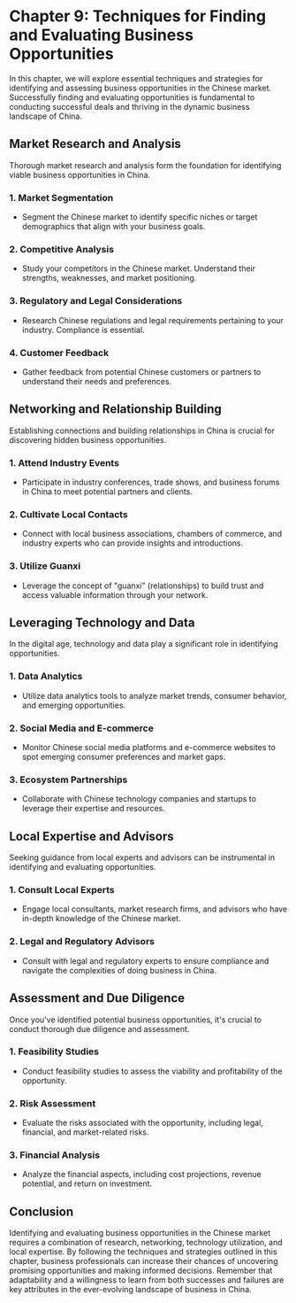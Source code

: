 Chapter 9: Techniques for Finding and Evaluating Business Opportunities
=======================================================================

In this chapter, we will explore essential techniques and strategies for identifying and assessing business opportunities in the Chinese market. Successfully finding and evaluating opportunities is fundamental to conducting successful deals and thriving in the dynamic business landscape of China.

**Market Research and Analysis**
--------------------------------

Thorough market research and analysis form the foundation for identifying viable business opportunities in China.

### **1. Market Segmentation**

* Segment the Chinese market to identify specific niches or target demographics that align with your business goals.

### **2. Competitive Analysis**

* Study your competitors in the Chinese market. Understand their strengths, weaknesses, and market positioning.

### **3. Regulatory and Legal Considerations**

* Research Chinese regulations and legal requirements pertaining to your industry. Compliance is essential.

### **4. Customer Feedback**

* Gather feedback from potential Chinese customers or partners to understand their needs and preferences.

**Networking and Relationship Building**
----------------------------------------

Establishing connections and building relationships in China is crucial for discovering hidden business opportunities.

### **1. Attend Industry Events**

* Participate in industry conferences, trade shows, and business forums in China to meet potential partners and clients.

### **2. Cultivate Local Contacts**

* Connect with local business associations, chambers of commerce, and industry experts who can provide insights and introductions.

### **3. Utilize Guanxi**

* Leverage the concept of "guanxi" (relationships) to build trust and access valuable information through your network.

**Leveraging Technology and Data**
----------------------------------

In the digital age, technology and data play a significant role in identifying opportunities.

### **1. Data Analytics**

* Utilize data analytics tools to analyze market trends, consumer behavior, and emerging opportunities.

### **2. Social Media and E-commerce**

* Monitor Chinese social media platforms and e-commerce websites to spot emerging consumer preferences and market gaps.

### **3. Ecosystem Partnerships**

* Collaborate with Chinese technology companies and startups to leverage their expertise and resources.

**Local Expertise and Advisors**
--------------------------------

Seeking guidance from local experts and advisors can be instrumental in identifying and evaluating opportunities.

### **1. Consult Local Experts**

* Engage local consultants, market research firms, and advisors who have in-depth knowledge of the Chinese market.

### **2. Legal and Regulatory Advisors**

* Consult with legal and regulatory experts to ensure compliance and navigate the complexities of doing business in China.

**Assessment and Due Diligence**
--------------------------------

Once you've identified potential business opportunities, it's crucial to conduct thorough due diligence and assessment.

### **1. Feasibility Studies**

* Conduct feasibility studies to assess the viability and profitability of the opportunity.

### **2. Risk Assessment**

* Evaluate the risks associated with the opportunity, including legal, financial, and market-related risks.

### **3. Financial Analysis**

* Analyze the financial aspects, including cost projections, revenue potential, and return on investment.

**Conclusion**
--------------

Identifying and evaluating business opportunities in the Chinese market requires a combination of research, networking, technology utilization, and local expertise. By following the techniques and strategies outlined in this chapter, business professionals can increase their chances of uncovering promising opportunities and making informed decisions. Remember that adaptability and a willingness to learn from both successes and failures are key attributes in the ever-evolving landscape of business in China.
